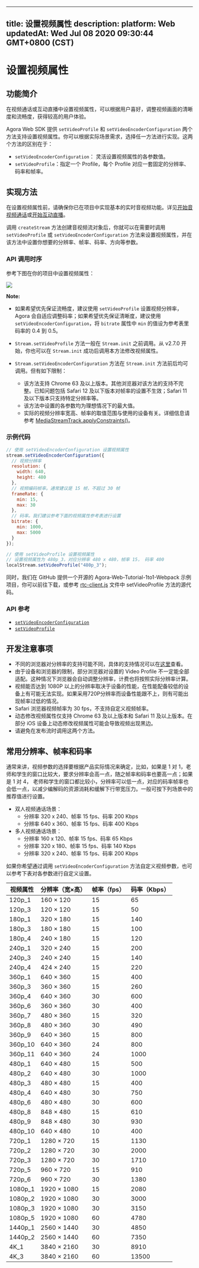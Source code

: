 
---
title: 设置视频属性
description: 
platform: Web
updatedAt: Wed Jul 08 2020 09:30:44 GMT+0800 (CST)
---
# 设置视频属性
## 功能简介
在视频通话或互动直播中设置视频属性，可以根据用户喜好，调整视频画面的清晰度和流畅度，获得较高的用户体验。

Agora Web SDK 提供 `setVideoProfile` 和 `setVideoEncoderConfiguration` 两个方法支持设置视频属性。你可以根据实际场景需求，选择任一方法进行实现。这两个方法的区别在于：

- `setVideoEncoderConfiguration`： 灵活设置视频属性的各参数值。
- `setVideoProfile`：指定一个 Profile，每个 Profile 对应一套固定的分辨率、码率和帧率。

## 实现方法

在设置视频属性前，请确保你已在项目中实现基本的实时音视频功能。详见[开始音视频通话](../../cn/Video/start_call_web.md)或[开始互动直播](../../cn/Video/start_live_web.md)。

调用 `createStream` 方法创建音视频流对象后，你就可以在需要时调用 `setVideoProfile` 或 `setVideoEncoderConfiguration` 方法来设置视频属性，并在该方法中设置你想要的分辨率、帧率、码率、方向等参数。

### API 调用时序

参考下图在你的项目中设置视频属性：

![](https://web-cdn.agora.io/docs-files/1568876448537)

**Note:**
- 如果希望优先保证流畅度，建议使用 `setVideoProfile` 设置视频分辨率，Agora 会自适应调整码率；如果希望优先保证清晰度，建议使用 `setVideoEncoderConfiguration`，将 `bitrate` 属性中 `min` 的值设为参考表里码率的 0.4 到 0.5。
- `Stream.setVideoProfile` 方法一般在 `Stream.init` 之前调用。从 v2.7.0 开始，你也可以在 `Stream.init` 成功后调用本方法修改视频属性。
- `Stream.setVideoEncoderConfiguration` 方法在 `Stream.init` 方法前后均可调用。但有如下限制：

	- 该方法支持 Chrome 63 及以上版本。其他浏览器对该方法的支持不完整。已知问题包括 Safari 12  及以下版本对帧率的设置不生效；Safari 11 及以下版本只支持特定分辨率等。
	- 该方法中设置的各参数均为理想情况下的最大值。
	- 实际的视频分辨率宽高、帧率的取值范围与使用的设备有关。详细信息请参考 [MediaStreamTrack.applyConstraints()](https://developer.mozilla.org/zh-CN/docs/Web/API/MediaStreamTrack/applyConstraints)。


### 示例代码

```javascript
// 使用 setVideoEncoderConfiguration 设置视频属性
stream.setVideoEncoderConfiguration({
  // 视频分辨率
  resolution: {
    width: 640,
    height: 480
  },
  // 视频编码帧率。通常建议是 15 帧，不超过 30 帧
  frameRate: {
    min: 15,
    max: 30
  },
  // 码率。我们建议参考下面的视频属性参考表进行设置
  bitrate: {
    min: 1000,
    max: 5000
  }
});

// 使用 setVideoProfile 设置视频属性
// 设置视频属性为 480p_3，对应分辨率 480 x 480，帧率 15， 码率 400
localStream.setVideoProfile("480p_3");
```

同时，我们在 GitHub 提供一个开源的 Agora-Web-Tutorial-1to1-Webpack 示例项目，你可以前往下载，或参考 [rtc-client.js](https://github.com/AgoraIO/Basic-Video-Call/blob/master/One-to-One-Video/Agora-Web-Tutorial-1to1-Webpack/src/rtc-client.js) 文件中 setVideoProfile 方法的源代码。

### API 参考
- [`setVideoEncoderConfiguration`](https://docs.agora.io/cn/Video/API%20Reference/web/interfaces/agorartc.stream.html#setvideoencoderconfiguration)
- [`setVideoProfile`](https://docs.agora.io/cn/Video/API%20Reference/web/interfaces/agorartc.stream.html#setvideoprofile)

## 开发注意事项
- 不同的浏览器对分辨率的支持可能不同，具体的支持情况可以在[这里](https://docs.agora.io/cn/Video/API%20Reference/web/interfaces/agorartc.stream.html#setvideoprofile)查看。
- 由于设备和浏览器的限制，部分浏览器对设置的 Video Profile 不一定能全部适配。这种情况下浏览器会自动调整分辨率，计费也将按照实际分辨率计算。
- 视频能否达到 1080P 以上的分辨率取决于设备的性能，在性能配备较低的设备上有可能无法实现。如果采用720P分辨率而设备性能跟不上，则有可能出现帧率过低的情况。
- Safari 浏览器视频帧率为 30 fps，不支持自定义视频帧率。
- 动态修改视频属性仅支持 Chrome 63 及以上版本和 Safari 11 及以上版本。在部分 iOS 设备上动态修改视频属性可能会导致视频出现黑边。
- 请避免在发布流时调用这两个方法。

## 常用分辨率、帧率和码率

通常来讲，视频参数的选择要根据产品实际情况来确定，比如，如果是 1 对 1，老师和学生的窗口比较大，要求分辨率会高一点，随之帧率和码率也要高一点；如果是 1 对 4， 老师和学生的窗口都比较小，分辨率可以低一点，对应的码率帧率也会低一点，以减少编解码的资源消耗和缓解下行带宽压力。一般可按下列场景中的推荐值进行设置。

- 双人视频通话场景：
  - 分辨率 320 x 240、帧率 15 fps、码率 200 Kbps
  - 分辨率 640 x 360、帧率 15 fps、码率 400 Kbps
- 多人视频通话场景：
  - 分辨率 160 x 120、帧率 15 fps、码率 65 Kbps
  - 分辨率 320 x 180、帧率 15 fps、码率 140 Kbps
  - 分辨率 320 x 240、帧率 15 fps、码率 200 Kbps

如果你希望通过调用 `setVideoEncoderConfiguration` 方法自定义视频参数，也可以参考下表对各参数进行自定义设置。

| 视频属性 | 分辨率（宽×高） | 帧率（fps） | 码率（Kbps） |
| -------- | --------------- | ----------- | ------------ |
| 120p_1   | 160 × 120       | 15          | 65           |
| 120p_3   | 120 × 120       | 15          | 50           |
| 180p_1   | 320 × 180       | 15          | 140          |
| 180p_3   | 180 × 180       | 15          | 100          |
| 180p_4   | 240 × 180       | 15          | 120          |
| 240p_1   | 320 × 240       | 15          | 200          |
| 240p_3   | 240 × 240       | 15          | 140          |
| 240p_4   | 424 × 240       | 15          | 220          |
| 360p_1   | 640 × 360       | 15          | 400          |
| 360p_3   | 360 × 360       | 15          | 260          |
| 360p_4   | 640 × 360       | 30          | 600          |
| 360p_6   | 360 × 360       | 30          | 400          |
| 360p_7   | 480 × 360       | 15          | 320          |
| 360p_8   | 480 × 360       | 30          | 490          |
| 360p_9   | 640 × 360       | 15          | 800          |
| 360p_10  | 640 × 360       | 24          | 800          |
| 360p_11  | 640 × 360       | 24          | 1000         |
| 480p_1   | 640 × 480       | 15          | 500          |
| 480p_2   | 640 × 480       | 30          | 1000         |
| 480p_3   | 480 × 480       | 15          | 400          |
| 480p_4   | 640 × 480       | 30          | 750          |
| 480p_6   | 480 × 480       | 30          | 600          |
| 480p_8   | 848 × 480       | 15          | 610          |
| 480p_9   | 848 × 480       | 30          | 930          |
| 480p_10  | 640 × 480       | 10          | 400          |
| 720p_1   | 1280 × 720      | 15          | 1130         |
| 720p_2   | 1280 × 720      | 30          | 2000         |
| 720p_3   | 1280 × 720      | 30          | 1710         |
| 720p_5   | 960 × 720       | 15          | 910          |
| 720p_6   | 960 × 720       | 30          | 1380         |
| 1080p_1  | 1920 × 1080     | 15          | 2080         |
| 1080p_2  | 1920 × 1080     | 30          | 3000         |
| 1080p_3  | 1920 × 1080     | 30          | 3150         |
| 1080p_5  | 1920 × 1080     | 60          | 4780         |
| 1440p_1  | 2560 × 1440     | 30          | 4850         |
| 1440p_2  | 2560 × 1440     | 60          | 7350         |
| 4K_1     | 3840 × 2160     | 30          | 8910         |
| 4K_3     | 3840 × 2160     | 60          | 13500        |
